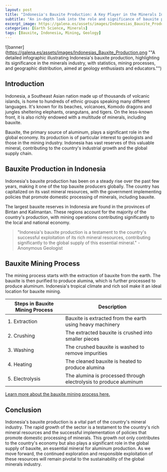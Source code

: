 ```yaml
---
layout: post
title: "Indonesia's Bauxite Production: A Key Player in the Minerals Industry"
subtitle: "An in-depth look into the role and significance of bauxite production in Indonesia's thriving minerals industry."
excerpt_image: https://galena.es/assets/images/Indonesias_Bauxite_Production.png
categories: [Earth Science, Minerals]
tags: [Bauxite, Indonesia, Mining, Geology]
---
```


![banner](https://galena.es/assets/images/Indonesias_Bauxite_Production.png ""A detailed infographic illustrating Indonesia's bauxite production, highlighting its significance in the minerals industry, with statistics, mining processes, and geographic distribution, aimed at geology enthusiasts and educators."")

## Introduction

Indonesia, a Southeast Asian nation made up of thousands of volcanic islands, is home to hundreds of ethnic groups speaking many different languages. It's known for its beaches, volcanoes, Komodo dragons and jungles sheltering elephants, orangutans, and tigers. On the less-known front, it is also richly endowed with a multitude of minerals, including bauxite.

Bauxite, the primary source of aluminum, plays a significant role in the global economy. Its production is of particular interest to geologists and those in the mining industry. Indonesia has vast reserves of this valuable mineral, contributing to the country's industrial growth and the global supply chain. 

## Bauxite Production in Indonesia

Indonesia's bauxite production has been on a steady rise over the past few years, making it one of the top bauxite producers globally. The country has capitalized on its vast mineral resources, with the government implementing policies that promote domestic processing of minerals, including bauxite.

The largest bauxite reserves in Indonesia are found in the provinces of Bintan and Kalimantan. These regions account for the majority of the country's production, with mining operations contributing significantly to the local and national economy. 

> "Indonesia's bauxite production is a testament to the country's successful exploitation of its rich mineral resources, contributing significantly to the global supply of this essential mineral." - Anonymous Geologist

## Bauxite Mining Process

The mining process starts with the extraction of bauxite from the earth. The bauxite is then purified to produce alumina, which is further processed to produce aluminum. Indonesia's tropical climate and rich soil make it an ideal location for bauxite mining.

| Steps in Bauxite Mining Process | Description |
| --- | --- |
| 1. Extraction | Bauxite is extracted from the earth using heavy machinery |
| 2. Crushing | The extracted bauxite is crushed into smaller pieces |
| 3. Washing | The crushed bauxite is washed to remove impurities |
| 4. Heating | The cleaned bauxite is heated to produce alumina |
| 5. Electrolysis | The alumina is processed through electrolysis to produce aluminum |

[Learn more about the bauxite mining process here.](https://www.britannica.com/technology/bauxite)

## Conclusion

Indonesia's bauxite production is a vital part of the country's mineral industry. The rapid growth of the sector is a testament to the country's rich mineral resources and the successful implementation of policies that promote domestic processing of minerals. This growth not only contributes to the country's economy but also plays a significant role in the global supply of bauxite, an essential mineral for aluminum production. As we move forward, the continued exploration and responsible exploitation of these resources will remain pivotal to the sustainability of the global minerals industry.